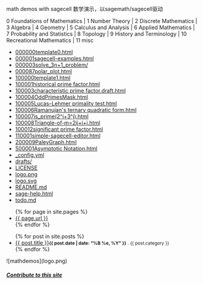 math demos with sagecell 数学演示，以sagemath/sagecell驱动

0 Foundations of Mathematics | 1 Number Theory | 2 Discrete Mathematics | 3 Algebra |
4 Geometry | 5 Calculus and Analysis | 6 Applied Mathematics | 7 Probability and Statistics |
8 Topology | 9 History and Terminology | 10 Recreational Mathematics | 11 misc

<ul>
<li><a href="000000template0.html">000000template0.html</a></li>
<li><a href="000001sagecell-examples.html">000001sagecell-examples.html</a></li>
<li><a href="000003solve_3n%2B1_problem/">000003solve_3n+1_problem/</a></li>
<li><a href="000087polar_plot.html">000087polar_plot.html</a></li>
<li><a href="100000template1.html">100000template1.html</a></li>
<li><a href="100001historical%20prime%20factor.html">100001historical prime factor.html</a></li>
<li><a href="100003characteristic%20prime%20factor.draft.html">100003characteristic prime factor.draft.html</a></li>
<li><a href="100004OddPrimesMask.html">100004OddPrimesMask.html</a></li>
<li><a href="100005Lucas%E2%80%93Lehmer%20primality%20test.html">100005Lucas–Lehmer primality test.html</a></li>
<li><a href="100006Ramanujan%27s%20ternary%20quadratic%20form.html">100006Ramanujan's ternary quadratic form.html</a></li>
<li><a href="100007is_prime%282%5Ei%2B3%5Ej%29.html">100007is_prime(2^i+3^j).html</a></li>
<li><a href="100008Triangle-of-m%3D2ij%2Bi%2Bj.html">100008Triangle-of-m=2ij+i+j.html</a></li>
<li><a href="100012significant%20prime%20factor.html">100012significant prime factor.html</a></li>
<li><a href="110001simple-sagecell-editor.html">110001simple-sagecell-editor.html</a></li>
<li><a href="200009PaleyGraph.html">200009PaleyGraph.html</a></li>
<li><a href="500001Asymptotic%20Notation.html">500001Asymptotic Notation.html</a></li>
<li><a href="_config.yml">_config.yml</a></li>
<li><a href="drafts/">drafts/</a></li>
<li><a href="LICENSE">LICENSE</a></li>
<li><a href="logo.png">logo.png</a></li>
<li><a href="logo.svg">logo.svg</a></li>
<li><a href="README.md">README.md</a></li>
<li><a href="sage-help.html">sage-help.html</a></li>
<li><a href="todo.md">todo.md</a></li>
</ul>

<ul>
  {% for page in site.pages %}
  <li><a href="{{ page.url }}">{{ page.url }}</a></li>
  {% endfor %}
</ul>
<ul>
{% for post in site.posts %}	
    <li><a href="{{ post.url }}">{{ post.title }}</a><small><strong>{{ post.date | date: "%B %e, %Y" }}</strong> . {{ post.category }} </small></li>	
{% endfor %}
</ul>
![mathdemos](logo.png)
<h5><a href="https://github.com/2293/mathdemos/new/main">Contribute to this site</a></h5>